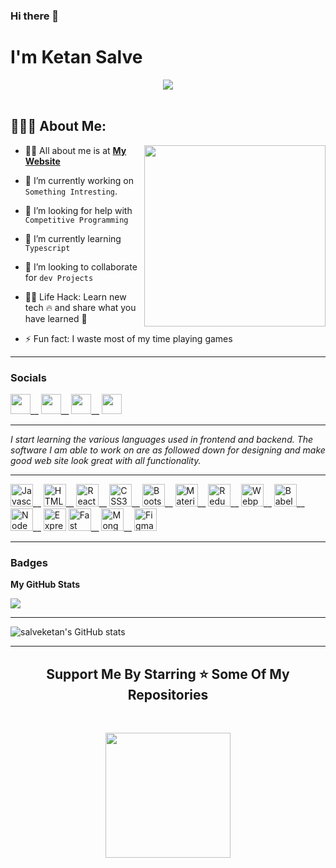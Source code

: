 ### Hi there 👋




<!-- <h1 align="center">Hello<img src="https://raw.githubusercontent.com/ABSphreak/ABSphreak/master/gifs/Hi.gif" width="30px"> I'm Ketan Salve</h1> -->

<h1>I'm Ketan Salve</h1>

<div align="center">
  <img src ="https://miro.medium.com/max/1444/1*Z5-lWkyzcRB5ahgm9qyxvg.png" />
  
</div>

 <br/>

## 👨🏻‍💻 About Me:

<img  src="https://camo.githubusercontent.com/08133a5949843a2bc0b99890580842dd36d6bd866d236c79947d5cf51ae23bc6/68747470733a2f2f66726565706e67696d672e636f6d2f7468756d622f7765625f64657369676e2f33313734382d392d636f6465722d7472616e73706172656e742e706e67" height="290px" align="right" />

- 🙋‍♂️ All about me is at **[My Website](https://ketan-salve-portfolio.netlify.app/)**

- 🔭 I’m currently working on `Something Intresting`.

- 🤔 I’m looking for help with `Competitive Programming`

- 🌱 I’m currently learning `Typescript`

- 👯 I’m looking to collaborate for `dev Projects`


- 👨‍💻 Life Hack: Learn new tech :fire: and share what you have learned :tada:

- ⚡ Fun fact: I waste most of my time playing games




 <hr/>
 
 ### Socials

<p align="left"> <a href="https://www.github.com/salveketan" target="_blank" rel="noreferrer"><img src="https://raw.githubusercontent.com/danielcranney/readme-generator/main/public/icons/socials/github.svg" width="32" height="32" /></a>__ <a href="https://www.linkedin.com/in/ketan-salve" target="_blank" rel="noreferrer"><img src="https://raw.githubusercontent.com/danielcranney/readme-generator/main/public/icons/socials/linkedin.svg" width="32" height="32" /></a>__ <a href="http://www.medium.com/salveketan6" target="_blank" rel="noreferrer"><img src="https://raw.githubusercontent.com/danielcranney/readme-generator/main/public/icons/socials/medium.svg" width="32" height="32" /></a>__ <a href="https://www.twitter.com/ketan__salve" target="_blank" rel="noreferrer"><img src="https://raw.githubusercontent.com/danielcranney/readme-generator/main/public/icons/socials/twitter.svg" width="32" height="32" /></a></p>
 
 <hr/>

<i>

 
 I start learning the various languages used in frontend and backend. The software I am able to work on are as followed down for designing and make good web site look great with all functionality.</i>
<!--  <hr/> -->

<!-- <a href="https://www.github.com/salveketan" target="_blank" rel="noreferrer"> -->

<!--   <img src="https://img.shields.io/github/followers/salveketan?logo=github&style=for-the-badge&color=0891b2&labelColor=1c1917" /></a> -->
  
  <hr/>
                  <p align="left">
                                <a href="https://developer.mozilla.org/en-US/docs/Web/JavaScript" target="_blank" rel="noreferrer"><img src="https://raw.githubusercontent.com/danielcranney/readme-generator/main/public/icons/skills/javascript-colored.svg" width="36" height="36" alt="Javascript" /></a>__
                              <a href="https://developer.mozilla.org/en-US/docs/Glossary/HTML5" target="_blank" rel="noreferrer"><img src="https://raw.githubusercontent.com/danielcranney/readme-generator/main/public/icons/skills/html5-colored.svg" width="36" height="36" alt="HTML5" /></a>__
                            <a href="https://reactjs.org/" target="_blank" rel="noreferrer"><img src="https://raw.githubusercontent.com/danielcranney/readme-generator/main/public/icons/skills/react-colored.svg" width="36" height="36" alt="React" /></a>__
                             <a href="https://www.w3.org/TR/CSS/#css" target="_blank" rel="noreferrer"><img src="https://raw.githubusercontent.com/danielcranney/readme-generator/main/public/icons/skills/css3-colored.svg" width="36" height="36" alt="CSS3" /></a>__
                           <a href="https://getbootstrap.com/" target="_blank" rel="noreferrer"><img src="https://raw.githubusercontent.com/danielcranney/readme-generator/main/public/icons/skills/bootstrap-colored.svg" width="36" height="36" alt="Bootstrap" /></a>__
                        <a href="https://mui.com/" target="_blank" rel="noreferrer"><img src="https://raw.githubusercontent.com/danielcranney/readme-generator/main/public/icons/skills/materialui-colored.svg" width="36" height="36" alt="Material UI" /></a>__
                         <a href="https://redux.js.org/" target="_blank" rel="noreferrer"><img src="https://raw.githubusercontent.com/danielcranney/readme-generator/main/public/icons/skills/redux-colored.svg" width="36" height="36" alt="Redux" /></a>__
                  <a href="https://webpack.js.org/" target="_blank" rel="noreferrer"><img src="https://raw.githubusercontent.com/danielcranney/readme-generator/main/public/icons/skills/webpack-colored.svg" width="36" height="36" alt="Webpack" /></a>__
               <a href="https://babeljs.io/" target="_blank" rel="noreferrer"><img src="https://raw.githubusercontent.com/danielcranney/readme-generator/main/public/icons/skills/babel-colored.svg" width="36" height="36" alt="Babel" /></a>__
              <a href="https://nodejs.org/en/" target="_blank" rel="noreferrer"><img src="https://raw.githubusercontent.com/danielcranney/readme-generator/main/public/icons/skills/nodejs-colored.svg" width="36" height="36" alt="NodeJS" /></a>__
                     <a href="https://expressjs.com/" target="_blank" rel="noreferrer"><img src="https://raw.githubusercontent.com/danielcranney/readme-generator/main/public/icons/skills/express-colored.svg" width="36" height="36" alt="Express" /></a>
                <a href="https://fastapi.tiangolo.com/" target="_blank" rel="noreferrer"><img src="https://raw.githubusercontent.com/danielcranney/readme-generator/main/public/icons/skills/fastapi-colored.svg" width="36" height="36" alt="Fast API" /></a>__
                 <a href="https://www.mongodb.com/" target="_blank" rel="noreferrer"><img src="https://raw.githubusercontent.com/danielcranney/readme-generator/main/public/icons/skills/mongodb-colored.svg" width="36" height="36" alt="MongoDB" /></a>__ 
              <a href="https://www.figma.com/" target="_blank" rel="noreferrer"><img src="https://raw.githubusercontent.com/danielcranney/readme-generator/main/public/icons/skills/figma-colored.svg" width="36" height="36" alt="Figma" /></a>
          </p>
              <hr/>     
  
         
### Badges

<b>My GitHub Stats</b>

<a href="http://www.github.com/salveketan"><img src="https://github-readme-streak-stats.herokuapp.com/?user=salveketan&stroke=ffffff&background=1c1917&ring=0891b2&fire=0891b2&currStreakNum=ffffff&currStreakLabel=0891b2&sideNums=ffffff&sideLabels=ffffff&dates=ffffff&hide_border=true" /></a>
      <hr/> 
      <img src="https://github-readme-stats.vercel.app/api?username=salveketan&show_icons=true&hide=&count_private=true&title_color=0891b2&text_color=ffffff&icon_color=0891b2&bg_color=1c1917&hide_border=true&show_icons=true" alt="salveketan's GitHub stats" />        
      <hr/>
      
  <h2 align='center'>Support Me By Starring ⭐ Some Of My Repositories</h2>
<br>
<p align='center'>
<img src="https://media.giphy.com/media/O51MQ3DduOcGW6ofR3/giphy.gif" width="200" height="200" frameBorder="0" class="giphy-embed" allowFullScreen></img></p>
<br>
        
